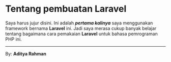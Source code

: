 # Tentang pembuatan Laravel

Saya harus jujur disini. Ini adalah ***pertama kalinya*** saya menggunakan framework bernama **Laravel** ini. Jadi saya merasa cukup banyak belajar tentang bagaimana cara pemakaian **Laravel** untuk bahasa pemrograman PHP ini.

---

By: **Aditya Rahman**
